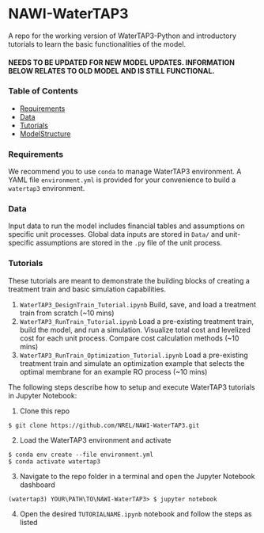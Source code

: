 # NAWI-WaterTAP3

A repo for the working version of WaterTAP3-Python and introductory tutorials to learn the basic functionalities of the model.

#### NEEDS TO BE UPDATED FOR NEW MODEL UPDATES. INFORMATION BELOW RELATES TO OLD MODEL AND IS STILL FUNCTIONAL.



### Table of Contents
- [Requirements](https://github.com/NREL/NAWI-WaterTAP3#requirements)
- [Data](https://github.com/NREL/NAWI-WaterTAP3#data)
- [Tutorials](https://github.com/NREL/NAWI-WaterTAP3#tutorials)
- [ModelStructure](https://github.com/NREL/NAWI-WaterTAP3#modelstructure)

### Requirements
We recommend you to use `conda` to manage WaterTAP3 environment. A YAML file `environment.yml` is provided for your convenience to build a `watertap3` environment.

### Data
Input data to run the model includes financial tables and assumptions on specific unit processes. Global data inputs are stored in `Data/` and unit-specific
assumptions are stored in the `.py` file of the unit process.

### Tutorials
These tutorials are meant to demonstrate the building blocks of creating a treatment train and basic simulation capabilities.
1. `WaterTAP3_DesignTrain_Tutorial.ipynb` Build, save, and load a treatment train from scratch (~10 mins)
2. `WaterTAP3_RunTrain_Tutorial.ipynb` Load a pre-existing treatment train, build the model, and run a simulation. Visualize total cost and levelized cost for each unit process. Compare cost calculation methods (~10 mins)
3. `WaterTAP3_RunTrain_Optimization_Tutorial.ipynb` Load a pre-existing treatment train and simulate an optimization example that selects the optimal membrane for an example RO process (~10 mins)

The following steps describe how to setup and execute WaterTAP3 tutorials in Jupyter Notebook:
1. Clone this repo
```
$ git clone https://github.com/NREL/NAWI-WaterTAP3.git
```
2. Load the WaterTAP3 environment and activate
```
$ conda env create --file environment.yml
$ conda activate watertap3
```
3. Navigate to the repo folder in a terminal and open the Jupyter Notebook dashboard
```
(watertap3) YOUR\PATH\TO\NAWI-WaterTAP3> $ jupyter notebook
```
4. Open the desired `TUTORIALNAME.ipynb` notebook and follow the steps as listed
